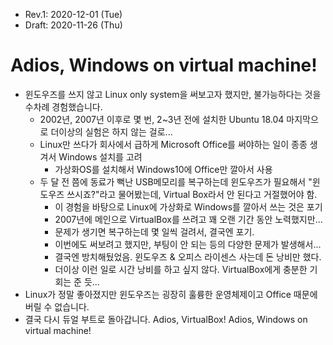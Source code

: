 * Rev.1: 2020-12-01 (Tue)
* Draft: 2020-11-26 (Thu)

# Adios, Windows on virtual machine!

* 윈도우즈를 쓰지 않고 Linux only system을 써보고자 했지만, 불가능하다는 것을 수차례 경험했습니다.
  * 2002년, 2007년 이후로 몇 번, 2~3년 전에 설치한 Ubuntu 18.04 마지막으로 더이상의 실험은 하지 않는 걸로...
  * Linux만 쓰다가 회사에서 급하게 Microsoft Office를 써야하는 일이 종종 생겨서 Windows 설치를 고려
    * 가상화OS를 설치해서 Windows10에 Office만 깔아서 사용
  * 두 달 전 쯤에 동료가 뻑난 USB메모리를 복구하는데 윈도우즈가 필요해서 "윈도우즈 쓰시죠?"라고 물어봤는데, Virtual Box라서 안 된다고 거절했어야 함.
    * 이 경험을 바탕으로 Linux에 가상화로 Windows를 깔아서 쓰는 것은 포기
    * 2007년에 메인으로 VirtualBox를 쓰려고 꽤 오랜 기간 동안 노력했지만...
    * 문제가 생기면 복구하는데 몇 일씩 걸려서, 결국엔 포기.
    * 이번에도 써보려고 했지만, 부팅이 안 되는 등의 다양한 문제가 발생해서...
    * 결국엔 방치해뒀었음. 윈도우즈 & 오피스 라이센스 사는데 돈 낭비만 했다.
    * 더이상 이런 일로 시간 낭비를 하고 싶지 않다. VirtualBox에게 충분한 기회는 준 듯...
* Linux가 정말 좋아졌지만 윈도우즈는 굉장히 훌륭한 운영체제이고 Office 때문에 버릴 수 없습니다.
* 결국 다시 듀얼 부트로 돌아갑니다. Adios, VirtualBox! Adios, Windows on virtual machine!